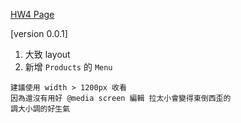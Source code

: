 [HW4 Page](https://huanciou.github.io/remote-assignments/Week-1/Assignment-4/index.html)

[version 0.0.1]

1. 大致 layout
2. 新增 `Products` 的 `Menu`

`建議使用 width > 1200px 收看` <br>
`因為還沒有用好 @media screen 編輯 拉太小會變得東倒西歪的` <br>
`調大小調的好生氣` <br>

